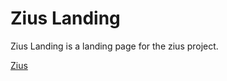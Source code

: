 # Zius Landing

Zius Landing is a landing page for the zius project.

[Zius](https://github.com/vinibgoulart/zius)